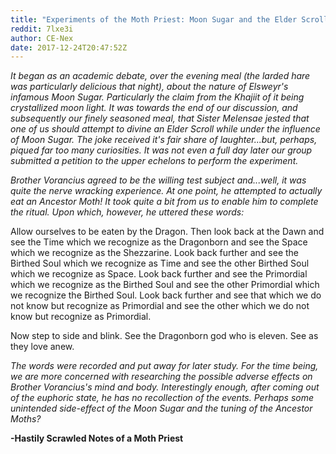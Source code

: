 ```yaml
---
title: "Experiments of the Moth Priest: Moon Sugar and the Elder Scrolls"
reddit: 7lxe3i
author: CE-Nex
date: 2017-12-24T20:47:52Z
---
```


*It began as an academic debate, over the evening meal (the larded hare was particularly delicious that night), about the nature of Elsweyr's infamous Moon Sugar. Particularly the claim from the Khajiit of it being crystallized moon light. It was towards the end of our discussion, and subsequently our finely seasoned meal, that Sister Melensae jested that one of us should attempt to divine an Elder Scroll while under the influence of Moon Sugar. The joke received it's fair share of laughter...but, perhaps, piqued far too many curiosities. It was not even a full day later our group submitted a petition to the upper echelons to perform the experiment.*

*Brother Vorancius agreed to be the willing test subject and...well, it was quite the nerve wracking experience. At one point, he attempted to actually eat an Ancestor Moth! It took quite a bit from us to enable him to complete the ritual. Upon which, however, he uttered these words:*

Allow ourselves to be eaten by the Dragon. Then look back at the Dawn and see the Time which we recognize as the Dragonborn and see the Space which we recognize as the Shezzarine. Look back further and see the Birthed Soul which we recognize as Time and see the other Birthed Soul which we recognize as Space. Look back further and see the Primordial which we recognize as the Birthed Soul and see the other Primordial which we recognize the Birthed Soul. Look back further and see that which we do not know but recognize as Primordial and see the other which we do not know but recognize as Primordial.

Now step to side and blink. See the Dragonborn god who is eleven. See as they love anew.   

*The words were recorded and put away for later study. For the time being, we are more concerned with researching the possible adverse effects on Brother Vorancius's mind and body. Interestingly enough, after coming out of the euphoric state, he has no recollection of the events. Perhaps some unintended side-effect of the Moon Sugar and the tuning of the Ancestor Moths?*

**-Hastily Scrawled Notes of a Moth Priest** 
